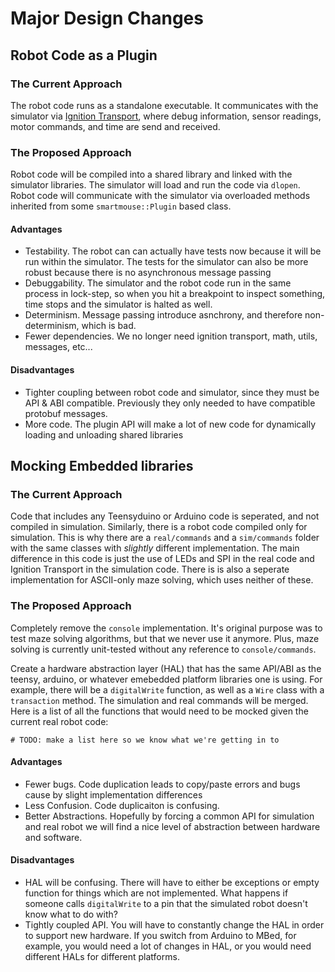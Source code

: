# Major Design Changes

## Robot Code as a Plugin

### The Current Approach

The robot code runs as a standalone executable. It communicates with the simulator via [Ignition Transport](http://ignition-transport.readthedocs.io), where debug information, sensor readings, motor commands, and time are send and received.

### The Proposed Approach

Robot code will be compiled into a shared library and linked with the simulator libraries. The simulator will load and run the code via `dlopen`. Robot code will communicate with the simulator via overloaded methods inherited from some `smartmouse::Plugin` based class.

#### Advantages

 - Testability. The robot can can actually have tests now because it will be run within the simulator. The tests for the simulator can also be more robust because there is no asynchronous message passing
 - Debuggability. The simulator and the robot code run in the same process in lock-step, so when you hit a breakpoint to inspect something, time stops and the simulator is halted as well.
 - Determinism. Message passing introduce asnchrony, and therefore non-determinism, which is bad.
 - Fewer dependencies. We no longer need ignition transport, math, utils, messages, etc...

#### Disadvantages

 - Tighter coupling between robot code and simulator, since they must be API & ABI compatible. Previously they only needed to have compatible protobuf messages.
 - More code. The plugin API will make a lot of new code for dynamically loading and unloading shared libraries

## Mocking Embedded libraries

### The Current Approach

Code that includes any Teensyduino or Arduino code is seperated, and not compiled in simulation. Similarly, there is a robot code compiled only for simulation. This is why there are a `real/commands` and a `sim/commands` folder with the same classes with _slightly_ different implementation. The main difference in this code is just the use of LEDs and SPI in the real code and Ignition Transport in the simulation code. There is is also a seperate implementation for ASCII-only maze solving, which uses neither of these.

### The Proposed Approach

Completely remove the `console` implementation. It's original purpose was to test maze solving algorithms, but that we never use it anymore. Plus, maze solving is currently unit-tested without any reference to `console/commands`.

Create a hardware abstraction layer (HAL) that has the same API/ABI as the teensy, arduino, or whatever emebedded platform libraries one is using. For example, there will be a `digitalWrite` function, as well as a `Wire` class with a `transaction` method. The simulation and real commands will be merged. Here is a list of all the functions that would need to be mocked given the current real robot code:

    # TODO: make a list here so we know what we're getting in to

#### Advantages

 - Fewer bugs. Code duplication leads to copy/paste errors and bugs cause by slight implementation differences
 - Less Confusion. Code duplicaiton is confusing.
 - Better Abstractions. Hopefully by forcing a common API for simulation and real robot we will find a nice level of abstraction between hardware and software.

#### Disadvantages

 - HAL will be confusing. There will have to either be exceptions or empty function for things which are not implemented. What happens if someone calls `digitalWrite` to a pin that the simulated robot doesn't know what to do with?
 - Tightly coupled API. You will have to constantly change the HAL in order to support new hardware. If you switch from Arduino to MBed, for example, you would need a lot of changes in HAL, or you would need different HALs for different platforms.

